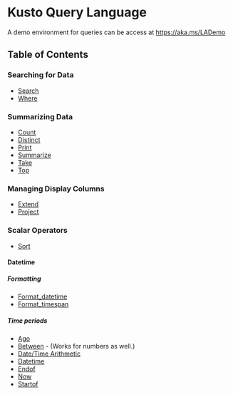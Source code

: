 # Kusto Query Language

A demo environment for queries can be access at https://aka.ms/LADemo

## Table of Contents

### Searching for Data

- [Search](search.md)
- [Where](where.md)

### Summarizing Data

- [Count](count.md)
- [Distinct](distinct.md)
- [Print](print.md)
- [Summarize](summarize.md)
- [Take](take.md)
- [Top](top.md)

### Managing Display Columns

- [Extend](extend.md)
- [Project](project.md)

### Scalar Operators

- [Sort](sort.md)

#### Datetime

##### Formatting

- [Format_datetime](format_datetime.md)
- [Format_timespan](format_timespan.md)

##### Time periods

- [Ago](ago.md)
- [Between](between.md) - (Works for numbers as well.)
- [Date/Time Arithmetic](datetimearithmetic.md)
- [Datetime](datetime.md)
- [Endof](endof.md)
- [Now](now.md)
- [Startof](startof.md)
 